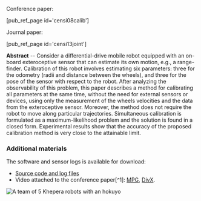 <!-- ---
title: Simultaneous maximum-likelihood calibration of robot and sensor parameters
linkAttrs:
   :link_text: Calibration
PURL: https://purl.org/censi/2007/calib
Date: 2007-08-22
inMenu: true
orderInfo: -60
description: "A method for simultaneous maximum-likelihood calibration of robot and sensor parameters."
--- -->

Conference paper:

[pub_ref_page id='censi08calib']

Journal paper:

[pub_ref_page id='censi13joint']


**Abstract** --  Consider a differential-drive mobile robot equipped with an on-board exteroceptive sensor that can estimate its own motion, e.g., a range-finder. Calibration of this robot involves estimating six parameters: three for the odometry (radii and distance between the wheels), and three for the pose of the sensor with respect to the robot. After analyzing the observability of this problem, this paper describes a method for calibrating all parameters at the same time, without the need for external sensors or devices, using only the measurement of the wheels velocities and the data from the exteroceptive sensor. Moreover, the method does not require the robot to move along particular trajectories. Simultaneous calibration is formulated as a maximum-likelihood problem and the solution is found in a closed form. Experimental results show that the accuracy of the proposed calibration method is very close to the attainable limit.

### Additional materials ###

The software and sensor logs is available for download:

- [Source code and log files][source]
- Video attached to the conference paper[^1]: [MPG][video-mpg], [DivX][video-divx].

[source]: https://github.com/AndreaCensi/calibration


![A team of 5 Khepera robots with an hokuyo](/media/mini/paper_calib.jpg)



<!--
- [README first][readme]
- [Matlab Source code][matlab] ([zip][matlab_zip])
- [Sensor logs][logs] ([77MB zip][logs_zip]) -->

[Oriolo]: http://www.dis.uniroma1.it/~labrob/people/oriolo/oriolo.html

[08icra-calib-draft]: https://censi.science/pub/research/2008-icra-calibration-draft.pdf
[08icra-calib-final]: https://censi.science/pub/research/2008-icra-calibration.pdf
[video-mpg]: https://censi.science/pub/research/2008-icra-calibration-video.mpg
[video-divx]: https://censi.science/pub/research/2008-icra-calibration-video.divx

[readme]: https://censi.science/pub/research/2008-icra-calibration/
[logs]: https://censi.science/pub/research/2008-icra-calibration/logs/
[logs_zip]: https://censi.science/pub/research/2008-icra-calibration/logs.zip
[matlab]: https://censi.science/pub/research/2008-icra-calibration/matlab/
[matlab_zip]: https://censi.science/pub/research/2008-icra-calibration/matlab.zip

<!-- [^1]: Unfortunately the MPEG video does not work in QuickTime; while other players, such as VLC, MPlayer, Windows Media Player, should be OK. -->